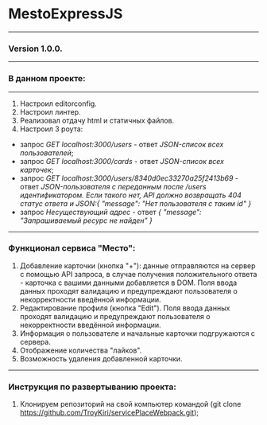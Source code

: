 # MestoExpressJS
---
### Version 1.0.0.
---
### В данном проекте:
---
1. Настроил editorconfig.
2. Настроил линтер.
3. Реализовал отдачу html и статичных файлов.
4. Настроил 3 роута: 
* запрос *GET localhost:3000/users* - ответ *JSON-список всех пользователей*;
* запрос *GET localhost:3000/cards* - ответ *JSON-список всех карточек*;
* запрос *GET localhost:3000/users/8340d0ec33270a25f2413b69* - ответ *JSON-пользователя с переданным после /users идентификатором.* 
*Если такого нет, API должно возвращать 404 статус ответа и JSON:{ "message": "Нет пользователя с таким id" }*
* запрос *Несуществующий адрес* - ответ *{ "message": "Запрашиваемый ресурс не найден" }*
---
### Функционал сервиса "Место":
1. Добавление карточки (кнопка "+"): данные отправляются на сервер с помощью API запроса, в случае получения положительного ответа - карточка с вашими данными добавляется в DOM. Поля ввода данных проходят валидацию и предупреждают пользователя о некорректности введённой информации.
2. Редактирование профиля (кнопка "Edit"). Поля ввода данных проходят валидацию и предупреждают пользователя о некорректности введённой информации.
3. Информация о пользователе и начальные карточки подгружаются с сервера.
4. Отображение количества "лайков".
5. Возможность удаления добавленной карточки.
---
### Инструкция по развертыванию проекта:
1. Клонируем репозиторий на свой компьютер командой (git clone https://github.com/TroyKiri/servicePlaceWebpack.git);
